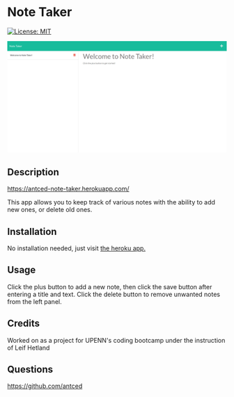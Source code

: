 
# Note Taker

[![License: MIT](https://img.shields.io/badge/License-MIT-yellow.svg)](https://opensource.org/licenses/MIT)

![screenshot](./Assets/screenshot.png)

## Description

https://antced-note-taker.herokuapp.com/

This app allows you to keep track of various notes with the ability to add new ones, or delete old ones.

## Installation

No installation needed, just visit [the heroku app.](https://antced-note-taker.herokuapp.com/)
  
## Usage
  
Click the plus button to add a new note, then click the save button after entering a title and text. Click the delete button to remove unwanted notes from the left panel.

## Credits

Worked on as a project for UPENN's coding bootcamp under the instruction of Leif Hetland

## Questions

https://github.com/antced
